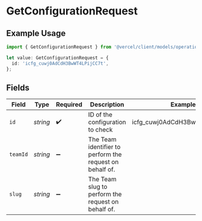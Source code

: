 # GetConfigurationRequest

## Example Usage

```typescript
import { GetConfigurationRequest } from '@vercel/client/models/operations';

let value: GetConfigurationRequest = {
  id: 'icfg_cuwj0AdCdH3BwWT4LPijCC7t',
};
```

## Fields

| Field    | Type     | Required           | Description                                              | Example                       |
| -------- | -------- | ------------------ | -------------------------------------------------------- | ----------------------------- |
| `id`     | _string_ | :heavy_check_mark: | ID of the configuration to check                         | icfg_cuwj0AdCdH3BwWT4LPijCC7t |
| `teamId` | _string_ | :heavy_minus_sign: | The Team identifier to perform the request on behalf of. |                               |
| `slug`   | _string_ | :heavy_minus_sign: | The Team slug to perform the request on behalf of.       |                               |
